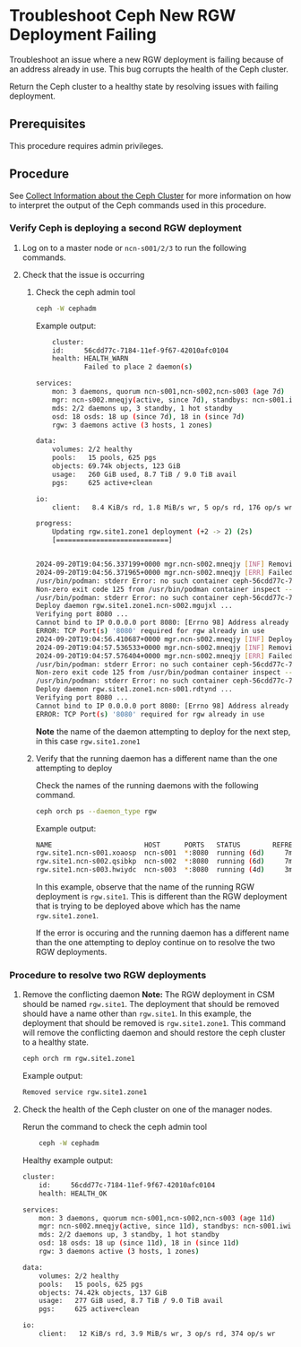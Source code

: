 # Troubleshoot Ceph New RGW Deployment Failing

Troubleshoot an issue where a new RGW deployment is failing because of an address already in use. This bug corrupts the health of the Ceph cluster.

Return the Ceph cluster to a healthy state by resolving issues with failing deployment.

## Prerequisites

This procedure requires admin privileges.

## Procedure

See [Collect Information about the Ceph Cluster](Collect_Information_About_the_Ceph_Cluster.md) for more information on how to interpret the output of the Ceph commands used in this procedure.

### Verify Ceph is deploying a second RGW deployment

1. Log on to a master node or `ncn-s001/2/3` to run the following commands.

1. Check that the issue is occurring

    1. Check the ceph admin tool

        ```bash
        ceph -W cephadm
        ```

        Example output:

        ```bash
            cluster:
            id:     56cdd77c-7184-11ef-9f67-42010afc0104
            health: HEALTH_WARN
                    Failed to place 2 daemon(s)

        services:
            mon: 3 daemons, quorum ncn-s001,ncn-s002,ncn-s003 (age 7d)
            mgr: ncn-s002.mneqjy(active, since 7d), standbys: ncn-s001.iwikun, ncn-s003.pkabeg
            mds: 2/2 daemons up, 3 standby, 1 hot standby
            osd: 18 osds: 18 up (since 7d), 18 in (since 7d)
            rgw: 3 daemons active (3 hosts, 1 zones)

        data:
            volumes: 2/2 healthy
            pools:   15 pools, 625 pgs
            objects: 69.74k objects, 123 GiB
            usage:   260 GiB used, 8.7 TiB / 9.0 TiB avail
            pgs:     625 active+clean

        io:
            client:   8.4 KiB/s rd, 1.8 MiB/s wr, 5 op/s rd, 176 op/s wr

        progress:
            Updating rgw.site1.zone1 deployment (+2 -> 2) (2s)
            [============================]


        2024-09-20T19:04:56.337199+0000 mgr.ncn-s002.mneqjy [INF] Removing key for client.rgw.site1.zone1.ncn-s002.mgujxl
        2024-09-20T19:04:56.371965+0000 mgr.ncn-s002.mneqjy [ERR] Failed while placing rgw.site1.zone1.ncn-s002.mgujxl on ncn-s002: cephadm exited with an error code: 1, stderr: Non-zero exit code 125 from /usr/bin/podman container inspect --format {{.State.Status}} ceph-56cdd77c-7184-11ef-9f67-42010afc0104-rgw-site1-zone1-ncn-s002-mgujxl
        /usr/bin/podman: stderr Error: no such container ceph-56cdd77c-7184-11ef-9f67-42010afc0104-rgw-site1-zone1-ncn-s002-mgujxl
        Non-zero exit code 125 from /usr/bin/podman container inspect --format {{.State.Status}} ceph-56cdd77c-7184-11ef-9f67-42010afc0104-rgw.site1.zone1.ncn-s002.mgujxl
        /usr/bin/podman: stderr Error: no such container ceph-56cdd77c-7184-11ef-9f67-42010afc0104-rgw.site1.zone1.ncn-s002.mgujxl
        Deploy daemon rgw.site1.zone1.ncn-s002.mgujxl ...
        Verifying port 8080 ...
        Cannot bind to IP 0.0.0.0 port 8080: [Errno 98] Address already in use
        ERROR: TCP Port(s) '8080' required for rgw already in use
        2024-09-20T19:04:56.410687+0000 mgr.ncn-s002.mneqjy [INF] Deploying daemon rgw.site1.zone1.ncn-s001.rdtynd on ncn-s001
        2024-09-20T19:04:57.536533+0000 mgr.ncn-s002.mneqjy [INF] Removing key for client.rgw.site1.zone1.ncn-s001.rdtynd
        2024-09-20T19:04:57.576404+0000 mgr.ncn-s002.mneqjy [ERR] Failed while placing rgw.site1.zone1.ncn-s001.rdtynd on ncn-s001: cephadm exited with an error code: 1, stderr: Non-zero exit code 125 from /usr/bin/podman container inspect --format {{.State.Status}} ceph-56cdd77c-7184-11ef-9f67-42010afc0104-rgw-site1-zone1-ncn-s001-rdtynd
        /usr/bin/podman: stderr Error: no such container ceph-56cdd77c-7184-11ef-9f67-42010afc0104-rgw-site1-zone1-ncn-s001-rdtynd
        Non-zero exit code 125 from /usr/bin/podman container inspect --format {{.State.Status}} ceph-56cdd77c-7184-11ef-9f67-42010afc0104-rgw.site1.zone1.ncn-s001.rdtynd
        /usr/bin/podman: stderr Error: no such container ceph-56cdd77c-7184-11ef-9f67-42010afc0104-rgw.site1.zone1.ncn-s001.rdtynd
        Deploy daemon rgw.site1.zone1.ncn-s001.rdtynd ...
        Verifying port 8080 ...
        Cannot bind to IP 0.0.0.0 port 8080: [Errno 98] Address already in use
        ERROR: TCP Port(s) '8080' required for rgw already in use
        ```

        **Note** the name of the daemon attempting to deploy for the next step, in this case `rgw.site1.zone1`


    1. Verify that the running daemon has a different name than the one attempting to deploy

        Check the names of the running daemons with the following command.

        ```bash
        ceph orch ps --daemon_type rgw
        ```

        Example output:

        ```bash
        NAME                       HOST      PORTS   STATUS        REFRESHED  AGE  MEM USE  MEM LIM  VERSION  IMAGE ID      CONTAINER ID
        rgw.site1.ncn-s001.xoaosp  ncn-s001  *:8080  running (6d)     7m ago   6d     516M        -  17.2.6   6eebe3129025  fdd8842a0b16
        rgw.site1.ncn-s002.qsibkp  ncn-s002  *:8080  running (6d)     7m ago   6d     478M        -  17.2.6   6eebe3129025  86bd2327ab81
        rgw.site1.ncn-s003.hwiydc  ncn-s003  *:8080  running (4d)     3m ago   4d     412M        -  17.2.6   6eebe3129025  fb89e37f1ec8
        ```

        In this example, observe that the name of the running RGW deployment is `rgw.site1`. This is different than the RGW  deployment that is trying to be deployed above which has the name `rgw.site1.zone1`.

        If the error is occuring and the running daemon has a different name than the one attempting to deploy continue on to resolve the two RGW deployments.

### Procedure to resolve two RGW deployments

1. Remove the conflicting daemon
**Note:** The RGW deployment in CSM should be named `rgw.site1`. The deployment that should be removed should have a name other than `rgw.site1`. In this example, the deployment that should be removed is `rgw.site1.zone1`.
    This command will remove the conflicting daemon and should restore the ceph cluster to a healthy state.

    ```bash
    ceph orch rm rgw.site1.zone1
    ```

    Example output:

    ```bash
    Removed service rgw.site1.zone1
    ```

1. Check the health of the Ceph cluster on one of the manager nodes.

   Rerun the command to check the ceph admin tool

    ```bash
        ceph -W cephadm
    ```
    Healthy example output:

    ```bash
    cluster:
        id:     56cdd77c-7184-11ef-9f67-42010afc0104
        health: HEALTH_OK

    services:
        mon: 3 daemons, quorum ncn-s001,ncn-s002,ncn-s003 (age 11d)
        mgr: ncn-s002.mneqjy(active, since 11d), standbys: ncn-s001.iwikun, ncn-s003.pkabeg
        mds: 2/2 daemons up, 3 standby, 1 hot standby
        osd: 18 osds: 18 up (since 11d), 18 in (since 11d)
        rgw: 3 daemons active (3 hosts, 1 zones)

    data:
        volumes: 2/2 healthy
        pools:   15 pools, 625 pgs
        objects: 74.42k objects, 137 GiB
        usage:   277 GiB used, 8.7 TiB / 9.0 TiB avail
        pgs:     625 active+clean

    io:
        client:   12 KiB/s rd, 3.9 MiB/s wr, 3 op/s rd, 374 op/s wr
    ```
